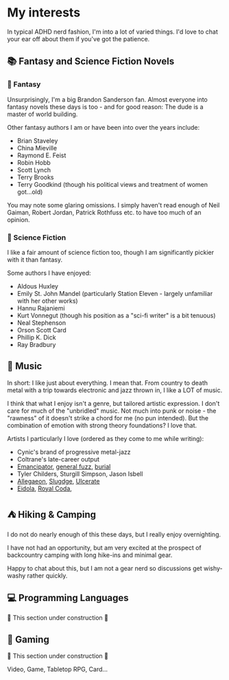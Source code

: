 # My interests

In typical ADHD nerd fashion, I'm into a lot of varied things.
I'd love to chat your ear off about them if you've got the patience.

## 📚 Fantasy and Science Fiction Novels
### 🧙 Fantasy

Unsurprisingly, I'm a big Brandon Sanderson fan.
Almost everyone into fantasy novels these days is too - 
and for good reason: The dude is a master of world building.

Other fantasy authors I am or have been into over the years include:

* Brian Staveley
* China Mieville
* Raymond E. Feist
* Robin Hobb
* Scott Lynch
* Terry Brooks
* Terry Goodkind (though his political views and treatment of women got...old)

You may note some glaring omissions.
I simply haven't read enough of 
Neil Gaiman, Robert Jordan, Patrick Rothfuss etc. 
to have too much of an opinion.

### 🤖 Science Fiction

I like a fair amount of science fiction too,
though I am significantly pickier with it than fantasy.

Some authors I have enjoyed:

* Aldous Huxley
* Emily St. John Mandel (particularly Station Eleven - largely unfamiliar with her other works)
* Hannu Rajaniemi
* Kurt Vonnegut (though his position as a "sci-fi writer" is a bit tenuous)
* Neal Stephenson
* Orson Scott Card 
* Phillip K. Dick
* Ray Bradbury


## 🎵 Music

In short: I like just about everything.
I mean that.
From country to death metal with a trip towards electronic and jazz thrown in,
I like a LOT of music. 

I think that what I enjoy isn't a genre,
but tailored artistic expression.
I don't care for much of the "unbridled" music.
Not much into punk or noise - 
the "rawness" of it doesn't strike a chord for me (no pun intended).
But the combination of emotion with strong theory foundations? 
I love that.

Artists I particularly I love (ordered as they come to me while writing):

* Cynic's brand of progressive metal-jazz
* Coltrane's late-career output
* [Emancipator][], [general fuzz][], [burial][]
* Tyler Childers, Sturgill Simpson, Jason Isbell
* [Allegaeon][], [Slugdge][], [Ulcerate][]
* [Eidola][], [Royal Coda][], 

[Emancipator]: https://emancipator.bandcamp.com/
[general fuzz]: https://generalfuzz.net/
[burial]: https://burial.bandcamp.com/
[Allegaeon]: https://allegaeon.bandcamp.com
[Slugdge]: https://slugdge.bandcamp.com/
[Ulcerate]: https://ulcerate.bandcamp.com
[Eidola]: https://eidolamusic.bandcamp.com/
[Royal Coda]: https://royalcoda.bandcamp.com


## ⛺ Hiking & Camping
 
I do not do nearly enough of this these days, 
but I really enjoy overnighting. 

I have not had an opportunity,
but am very excited at the prospect of backcountry camping 
with long hike-ins and minimal gear.

Happy to chat about this,
but I am not a gear nerd so discussions get wishy-washy rather quickly.


## 💻 Programming Languages

 🚧 This section under construction 🚧


## 🎲 Gaming

 🚧 This section under construction 🚧

Video, Game, Tabletop RPG, Card...

